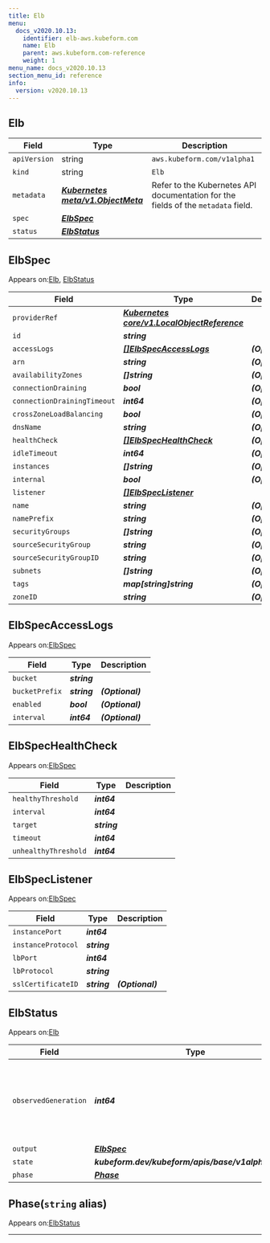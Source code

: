 ```yaml
---
title: Elb
menu:
  docs_v2020.10.13:
    identifier: elb-aws.kubeform.com
    name: Elb
    parent: aws.kubeform.com-reference
    weight: 1
menu_name: docs_v2020.10.13
section_menu_id: reference
info:
  version: v2020.10.13
---
```


## Elb
| Field | Type | Description |
| ------ | ----- | ----------- |
| `apiVersion` | string | `aws.kubeform.com/v1alpha1` |
|    `kind` | string | `Elb` |
| `metadata` | ***[Kubernetes meta/v1.ObjectMeta](https://kubernetes.io/docs/reference/generated/kubernetes-api/v1.13/#objectmeta-v1-meta)***|Refer to the Kubernetes API documentation for the fields of the `metadata` field.|
| `spec` | ***[ElbSpec](#elbspec)***||
| `status` | ***[ElbStatus](#elbstatus)***||
## ElbSpec

Appears on:[Elb](#elb), [ElbStatus](#elbstatus)

| Field | Type | Description |
| ------ | ----- | ----------- |
| `providerRef` | ***[Kubernetes core/v1.LocalObjectReference](https://kubernetes.io/docs/reference/generated/kubernetes-api/v1.13/#localobjectreference-v1-core)***||
| `id` | ***string***||
| `accessLogs` | ***[[]ElbSpecAccessLogs](#elbspecaccesslogs)***| ***(Optional)*** |
| `arn` | ***string***| ***(Optional)*** |
| `availabilityZones` | ***[]string***| ***(Optional)*** |
| `connectionDraining` | ***bool***| ***(Optional)*** |
| `connectionDrainingTimeout` | ***int64***| ***(Optional)*** |
| `crossZoneLoadBalancing` | ***bool***| ***(Optional)*** |
| `dnsName` | ***string***| ***(Optional)*** |
| `healthCheck` | ***[[]ElbSpecHealthCheck](#elbspechealthcheck)***| ***(Optional)*** |
| `idleTimeout` | ***int64***| ***(Optional)*** |
| `instances` | ***[]string***| ***(Optional)*** |
| `internal` | ***bool***| ***(Optional)*** |
| `listener` | ***[[]ElbSpecListener](#elbspeclistener)***||
| `name` | ***string***| ***(Optional)*** |
| `namePrefix` | ***string***| ***(Optional)*** |
| `securityGroups` | ***[]string***| ***(Optional)*** |
| `sourceSecurityGroup` | ***string***| ***(Optional)*** |
| `sourceSecurityGroupID` | ***string***| ***(Optional)*** |
| `subnets` | ***[]string***| ***(Optional)*** |
| `tags` | ***map[string]string***| ***(Optional)*** |
| `zoneID` | ***string***| ***(Optional)*** |
## ElbSpecAccessLogs

Appears on:[ElbSpec](#elbspec)

| Field | Type | Description |
| ------ | ----- | ----------- |
| `bucket` | ***string***||
| `bucketPrefix` | ***string***| ***(Optional)*** |
| `enabled` | ***bool***| ***(Optional)*** |
| `interval` | ***int64***| ***(Optional)*** |
## ElbSpecHealthCheck

Appears on:[ElbSpec](#elbspec)

| Field | Type | Description |
| ------ | ----- | ----------- |
| `healthyThreshold` | ***int64***||
| `interval` | ***int64***||
| `target` | ***string***||
| `timeout` | ***int64***||
| `unhealthyThreshold` | ***int64***||
## ElbSpecListener

Appears on:[ElbSpec](#elbspec)

| Field | Type | Description |
| ------ | ----- | ----------- |
| `instancePort` | ***int64***||
| `instanceProtocol` | ***string***||
| `lbPort` | ***int64***||
| `lbProtocol` | ***string***||
| `sslCertificateID` | ***string***| ***(Optional)*** |
## ElbStatus

Appears on:[Elb](#elb)

| Field | Type | Description |
| ------ | ----- | ----------- |
| `observedGeneration` | ***int64***| ***(Optional)*** Resource generation, which is updated on mutation by the API Server.|
| `output` | ***[ElbSpec](#elbspec)***| ***(Optional)*** |
| `state` | ***kubeform.dev/kubeform/apis/base/v1alpha1.State***| ***(Optional)*** |
| `phase` | ***[Phase](#phase)***| ***(Optional)*** |
## Phase(`string` alias)

Appears on:[ElbStatus](#elbstatus)

---
